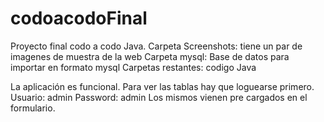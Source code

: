 # codoacodoFinal

Proyecto final codo a codo Java.
Carpeta Screenshots: tiene un par de imagenes de muestra de la web
Carpeta mysql: Base de datos para importar en formato mysql
Carpetas restantes: codigo Java

La aplicación es funcional. Para ver las tablas hay que loguearse primero.
Usuario: admin
Password: admin
Los mismos vienen pre cargados en el formulario.

